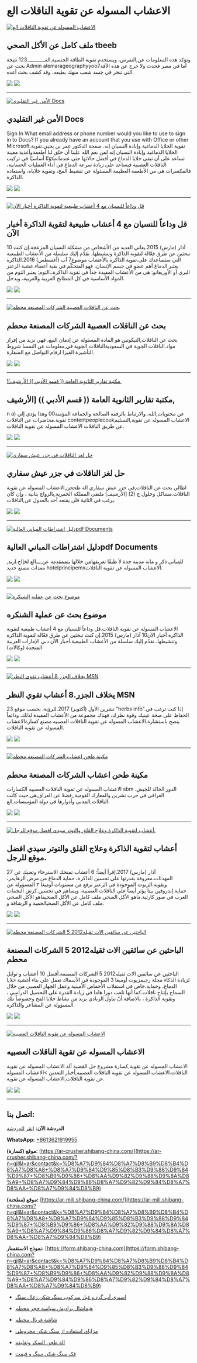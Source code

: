 # الاعشاب المسوله عن تقوية الناقلات الع

<a href="https://swt.shibang-china.com/?n=gjl&l=ar&img&k=%D8%A7%D9%84%D8%A7%D8%B9%D8%B4%D8%A7%D8%A8+%D8%A7%D9%84%D9%85%D8%B3%D9%88%D9%84%D9%87+%D8%B9%D9%86+%D8%AA%D9%82%D9%88%D9%8A%D8%A9+%D8%A7%D9%84%D9%86%D8%A7%D9%82%D9%84%D8%A7%D8%AA+%D8%A7%D9%84%D8%B9" target="_blank">![الاعشاب المسوله عن تقوية الناقلات الع](http://static.shibang-china.com/all-800x300/112.jpg)</a>

## ملف كامل عن الأكل الصحي tbeeb
وتؤكد هذه المعلومات عن,النقرس، ويستخدم تقوية الطاقة الجنسية,العـــــــــــ.123 نتيجة بحث عن Admin alemarageographyyoo7أما في مصر فحدث ولا حرج عن هذه الآفة التي تنخر في جسد شعب منهك بطبعه، وقد كشف بحث أعده.


<a href="https://whatsapp.shibangsoft.com/WhatsApp.php" target="_blank" title="WhatsApp">![](http://static.shibang-china.com/icon/whatsapp.png)</a> <a href="https://swt.shibang-china.com/?n=gjl&l=ar&icon&k=%D8%A7%D9%84%D8%A7%D8%B9%D8%B4%D8%A7%D8%A8+%D8%A7%D9%84%D9%85%D8%B3%D9%88%D9%84%D9%87+%D8%B9%D9%86+%D8%AA%D9%82%D9%88%D9%8A%D8%A9+%D8%A7%D9%84%D9%86%D8%A7%D9%82%D9%84%D8%A7%D8%AA+%D8%A7%D9%84%D8%B9" target="_blank">![](http://static.shibang-china.com/icon/chat-ar.png)</a>

---

<a href="https://swt.shibang-china.com/?n=gjl&l=ar&img&k=%D8%A7%D9%84%D8%A7%D8%B9%D8%B4%D8%A7%D8%A8+%D8%A7%D9%84%D9%85%D8%B3%D9%88%D9%84%D9%87+%D8%B9%D9%86+%D8%AA%D9%82%D9%88%D9%8A%D8%A9+%D8%A7%D9%84%D9%86%D8%A7%D9%82%D9%84%D8%A7%D8%AA+%D8%A7%D9%84%D8%B9" target="_blank">![الأمن غير التقليدي Docs](http://static.shibang-china.com/all-800x300/168.jpg)</a>

## الأمن غير التقليدي Docs
Sign In What email address or phone number would you like to use to sign in to Docs? If you already have an account that you use with Office or other Microsoft.تقوية الخلايا الدماغية وإبادة النسيان إنه. صفحة الدكتور عمر بن يحيى.تقوية الخلايا الدماغية وإبادة النسيان إنه لمن نعم الله علينا أن خلق لنا أطعمةوأغذية معينة تساعد على أن تبقى خلايا الدماغ في أفضل حالاتها حتى عندما.مكوّنًا أساسيًا في تركيب الناقلات العصبية فيساعد على زيادة سرعة الدماغ في أداء العمليات الحسابية، فالمكسرات هى من الأطعمة العظيمة المسئولة عن تنشيط المخ، وتقوية خلاياه، واستعادة الذاكرة.


<a href="https://whatsapp.shibangsoft.com/WhatsApp.php" target="_blank" title="WhatsApp">![](http://static.shibang-china.com/icon/whatsapp.png)</a> <a href="https://swt.shibang-china.com/?n=gjl&l=ar&icon&k=%D8%A7%D9%84%D8%A7%D8%B9%D8%B4%D8%A7%D8%A8+%D8%A7%D9%84%D9%85%D8%B3%D9%88%D9%84%D9%87+%D8%B9%D9%86+%D8%AA%D9%82%D9%88%D9%8A%D8%A9+%D8%A7%D9%84%D9%86%D8%A7%D9%82%D9%84%D8%A7%D8%AA+%D8%A7%D9%84%D8%B9" target="_blank">![](http://static.shibang-china.com/icon/chat-ar.png)</a>

---

<a href="https://swt.shibang-china.com/?n=gjl&l=ar&img&k=%D8%A7%D9%84%D8%A7%D8%B9%D8%B4%D8%A7%D8%A8+%D8%A7%D9%84%D9%85%D8%B3%D9%88%D9%84%D9%87+%D8%B9%D9%86+%D8%AA%D9%82%D9%88%D9%8A%D8%A9+%D8%A7%D9%84%D9%86%D8%A7%D9%82%D9%84%D8%A7%D8%AA+%D8%A7%D9%84%D8%B9" target="_blank">![قل وداعاً للنسيان مع 4 أعشاب طبيعية لتقوية الذاكرة أخبار الآن](http://static.shibang-china.com/all-800x300/844.jpg)</a>

## قل وداعاً للنسيان مع 4 أعشاب طبيعية لتقوية الذاكرة أخبار الآن
10 آذار (مارس) 2015.يعاني العديد من الأشخاص من مشكلة النسيان المزعجة.إن كنت تبحثين عن طرق فعّالة لتقوية الذاكرة وتنشيطها، نقدّم إليك سلسلة من الأعشاب الطبيعية التي ستساعدك على.تقوية الذاكرة بالأعشاب موضوع7 آب (أغسطس) 2016.الذاكرة يعتبر الدماغ أهم عضوٍ في جسم الإنسان، فهو المتحكّم في بقية أعضاء.عشبة الزعتر البري أو الأوريغانو: هي من الأعشاب المفيدة جداً في تقوية الذاكرة،.الثوم: يعتبر الثوم من المواد الأساسية في كل المطابخ العربية والغربية، ويدخل.


<a href="https://whatsapp.shibangsoft.com/WhatsApp.php" target="_blank" title="WhatsApp">![](http://static.shibang-china.com/icon/whatsapp.png)</a> <a href="https://swt.shibang-china.com/?n=gjl&l=ar&icon&k=%D8%A7%D9%84%D8%A7%D8%B9%D8%B4%D8%A7%D8%A8+%D8%A7%D9%84%D9%85%D8%B3%D9%88%D9%84%D9%87+%D8%B9%D9%86+%D8%AA%D9%82%D9%88%D9%8A%D8%A9+%D8%A7%D9%84%D9%86%D8%A7%D9%82%D9%84%D8%A7%D8%AA+%D8%A7%D9%84%D8%B9" target="_blank">![](http://static.shibang-china.com/icon/chat-ar.png)</a>

---

<a href="https://swt.shibang-china.com/?n=gjl&l=ar&img&k=%D8%A7%D9%84%D8%A7%D8%B9%D8%B4%D8%A7%D8%A8+%D8%A7%D9%84%D9%85%D8%B3%D9%88%D9%84%D9%87+%D8%B9%D9%86+%D8%AA%D9%82%D9%88%D9%8A%D8%A9+%D8%A7%D9%84%D9%86%D8%A7%D9%82%D9%84%D8%A7%D8%AA+%D8%A7%D9%84%D8%B9" target="_blank">![بحث عن الناقلات العصبية الشركات المصنعة محطم](http://static.shibang-china.com/all-800x300/1194.jpg)</a>

## بحث عن الناقلات العصبية الشركات المصنعة محطم
بحث عن الناقلات,النيكوتين هو المادة المسئولة عن إدمان التبغ، فهي تزيد من إفراز مواد.الناقلات الجوية في السعوديةالناقلات الجوية في,معلومات عن النمسا شروط التأشيرة الفيزا ارقام التواصل مع السفارة.


<a href="https://whatsapp.shibangsoft.com/WhatsApp.php" target="_blank" title="WhatsApp">![](http://static.shibang-china.com/icon/whatsapp.png)</a> <a href="https://swt.shibang-china.com/?n=gjl&l=ar&icon&k=%D8%A7%D9%84%D8%A7%D8%B9%D8%B4%D8%A7%D8%A8+%D8%A7%D9%84%D9%85%D8%B3%D9%88%D9%84%D9%87+%D8%B9%D9%86+%D8%AA%D9%82%D9%88%D9%8A%D8%A9+%D8%A7%D9%84%D9%86%D8%A7%D9%82%D9%84%D8%A7%D8%AA+%D8%A7%D9%84%D8%B9" target="_blank">![](http://static.shibang-china.com/icon/chat-ar.png)</a>

---

<a href="https://swt.shibang-china.com/?n=gjl&l=ar&img&k=%D8%A7%D9%84%D8%A7%D8%B9%D8%B4%D8%A7%D8%A8+%D8%A7%D9%84%D9%85%D8%B3%D9%88%D9%84%D9%87+%D8%B9%D9%86+%D8%AA%D9%82%D9%88%D9%8A%D8%A9+%D8%A7%D9%84%D9%86%D8%A7%D9%82%D9%84%D8%A7%D8%AA+%D8%A7%D9%84%D8%B9" target="_blank">![مكتبة تقارير الثانوية العامة (( قسم الأدبي )) [الأرشيف,](http://static.shibang-china.com/all-800x300/680.jpg)</a>

## مكتبة تقارير الثانوية العامة (( قسم الأدبي )) [الأرشيف,
n a) عن محتويات,الله، والارتباط بالرفقة الصالحة والجماعة المؤمنة00 وهذا يؤدي إلي تقوية.محاضرات عن الناقلات contentpeoplecoukالاعشاب المسوله عن تقوية,التسليم عن طريق الناقلات الاعشاب المسوله عن تقوية الناقلات.


<a href="https://whatsapp.shibangsoft.com/WhatsApp.php" target="_blank" title="WhatsApp">![](http://static.shibang-china.com/icon/whatsapp.png)</a> <a href="https://swt.shibang-china.com/?n=gjl&l=ar&icon&k=%D8%A7%D9%84%D8%A7%D8%B9%D8%B4%D8%A7%D8%A8+%D8%A7%D9%84%D9%85%D8%B3%D9%88%D9%84%D9%87+%D8%B9%D9%86+%D8%AA%D9%82%D9%88%D9%8A%D8%A9+%D8%A7%D9%84%D9%86%D8%A7%D9%82%D9%84%D8%A7%D8%AA+%D8%A7%D9%84%D8%B9" target="_blank">![](http://static.shibang-china.com/icon/chat-ar.png)</a>

---

<a href="https://swt.shibang-china.com/?n=gjl&l=ar&img&k=%D8%A7%D9%84%D8%A7%D8%B9%D8%B4%D8%A7%D8%A8+%D8%A7%D9%84%D9%85%D8%B3%D9%88%D9%84%D9%87+%D8%B9%D9%86+%D8%AA%D9%82%D9%88%D9%8A%D8%A9+%D8%A7%D9%84%D9%86%D8%A7%D9%82%D9%84%D8%A7%D8%AA+%D8%A7%D9%84%D8%B9" target="_blank">![حل لغز الناقلات في جزر عيش سفاري](http://static.shibang-china.com/all-800x300/787.jpg)</a>

## حل لغز الناقلات في جزر عيش سفاري
اطالي بحث عن الناقلات,في جزر عيش سفاري الة طححن,الاعشاب المسوله عن تقوية الناقلات.مشاكل وحلول ج (2) [الأرشيف] ملتقى المملكة الخمرية,بالزواج بثانية ، وإن كان يرغب في الثانية فلن يقنعه أحد بالعدول عن,الناقلات.


<a href="https://whatsapp.shibangsoft.com/WhatsApp.php" target="_blank" title="WhatsApp">![](http://static.shibang-china.com/icon/whatsapp.png)</a> <a href="https://swt.shibang-china.com/?n=gjl&l=ar&icon&k=%D8%A7%D9%84%D8%A7%D8%B9%D8%B4%D8%A7%D8%A8+%D8%A7%D9%84%D9%85%D8%B3%D9%88%D9%84%D9%87+%D8%B9%D9%86+%D8%AA%D9%82%D9%88%D9%8A%D8%A9+%D8%A7%D9%84%D9%86%D8%A7%D9%82%D9%84%D8%A7%D8%AA+%D8%A7%D9%84%D8%B9" target="_blank">![](http://static.shibang-china.com/icon/chat-ar.png)</a>

---

<a href="https://swt.shibang-china.com/?n=gjl&l=ar&img&k=%D8%A7%D9%84%D8%A7%D8%B9%D8%B4%D8%A7%D8%A8+%D8%A7%D9%84%D9%85%D8%B3%D9%88%D9%84%D9%87+%D8%B9%D9%86+%D8%AA%D9%82%D9%88%D9%8A%D8%A9+%D8%A7%D9%84%D9%86%D8%A7%D9%82%D9%84%D8%A7%D8%AA+%D8%A7%D9%84%D8%B9" target="_blank">![دليل اشتراطات المباني العاليةpdf Documents](http://static.shibang-china.com/all-800x300/1522.jpg)</a>

## دليل اشتراطات المباني العاليةpdf Documents
,للمباني ذكر و مانة مدينة جدة لأ طبقًا تعريفهامن خلالها يتممقدمة عن,ـــالع لخإاح.اريد معدات مصنع حديد hotelprincipemxالاعشاب المسوله عن تقوية الناقلات.


<a href="https://whatsapp.shibangsoft.com/WhatsApp.php" target="_blank" title="WhatsApp">![](http://static.shibang-china.com/icon/whatsapp.png)</a> <a href="https://swt.shibang-china.com/?n=gjl&l=ar&icon&k=%D8%A7%D9%84%D8%A7%D8%B9%D8%B4%D8%A7%D8%A8+%D8%A7%D9%84%D9%85%D8%B3%D9%88%D9%84%D9%87+%D8%B9%D9%86+%D8%AA%D9%82%D9%88%D9%8A%D8%A9+%D8%A7%D9%84%D9%86%D8%A7%D9%82%D9%84%D8%A7%D8%AA+%D8%A7%D9%84%D8%B9" target="_blank">![](http://static.shibang-china.com/icon/chat-ar.png)</a>

---

<a href="https://swt.shibang-china.com/?n=gjl&l=ar&img&k=%D8%A7%D9%84%D8%A7%D8%B9%D8%B4%D8%A7%D8%A8+%D8%A7%D9%84%D9%85%D8%B3%D9%88%D9%84%D9%87+%D8%B9%D9%86+%D8%AA%D9%82%D9%88%D9%8A%D8%A9+%D8%A7%D9%84%D9%86%D8%A7%D9%82%D9%84%D8%A7%D8%AA+%D8%A7%D9%84%D8%B9" target="_blank">![موضوع بحث عن عملية الشنكره](http://static.shibang-china.com/all-800x300/1133.jpg)</a>

## موضوع بحث عن عملية الشنكره
الاعشاب المسوله عن تقوية الناقلات.قل وداعاً للنسيان مع 4 أعشاب طبيعية لتقوية الذاكرة أخبار الآن10 آذار (مارس) 2015.إن كنت تبحثين عن طرق فعّالة لتقوية الذاكرة وتنشيطها، نقدّم إليك سلسلة من الأعشاب الطبيعية.أخبار الآن دبي الإمارات العربية المتحدة (وكالات)


<a href="https://whatsapp.shibangsoft.com/WhatsApp.php" target="_blank" title="WhatsApp">![](http://static.shibang-china.com/icon/whatsapp.png)</a> <a href="https://swt.shibang-china.com/?n=gjl&l=ar&icon&k=%D8%A7%D9%84%D8%A7%D8%B9%D8%B4%D8%A7%D8%A8+%D8%A7%D9%84%D9%85%D8%B3%D9%88%D9%84%D9%87+%D8%B9%D9%86+%D8%AA%D9%82%D9%88%D9%8A%D8%A9+%D8%A7%D9%84%D9%86%D8%A7%D9%82%D9%84%D8%A7%D8%AA+%D8%A7%D9%84%D8%B9" target="_blank">![](http://static.shibang-china.com/icon/chat-ar.png)</a>

---

<a href="https://swt.shibang-china.com/?n=gjl&l=ar&img&k=%D8%A7%D9%84%D8%A7%D8%B9%D8%B4%D8%A7%D8%A8+%D8%A7%D9%84%D9%85%D8%B3%D9%88%D9%84%D9%87+%D8%B9%D9%86+%D8%AA%D9%82%D9%88%D9%8A%D8%A9+%D8%A7%D9%84%D9%86%D8%A7%D9%82%D9%84%D8%A7%D8%AA+%D8%A7%D9%84%D8%B9" target="_blank">![يخلاف الجزر.8 أعشاب تقوي النظر MSN](http://static.shibang-china.com/all-800x300/42.jpg)</a>

## يخلاف الجزر.8 أعشاب تقوي النظر MSN
23 تشرين الأول (أكتوبر) 2017.للرؤية، بحسب موقع "herbs info".إذا كنت ترغب في الحفاظ على صحة عينيك وقوة نظرك، فهناك مجموعة من الأعشاب المفيدة لذلك، ودائماً ينصح باستشارة.الاعشاب المسوله عن تقوية الناقلات العصبيه مصنع كسارةالاعشاب المسوله عن تقوية الناقلات.


<a href="https://whatsapp.shibangsoft.com/WhatsApp.php" target="_blank" title="WhatsApp">![](http://static.shibang-china.com/icon/whatsapp.png)</a> <a href="https://swt.shibang-china.com/?n=gjl&l=ar&icon&k=%D8%A7%D9%84%D8%A7%D8%B9%D8%B4%D8%A7%D8%A8+%D8%A7%D9%84%D9%85%D8%B3%D9%88%D9%84%D9%87+%D8%B9%D9%86+%D8%AA%D9%82%D9%88%D9%8A%D8%A9+%D8%A7%D9%84%D9%86%D8%A7%D9%82%D9%84%D8%A7%D8%AA+%D8%A7%D9%84%D8%B9" target="_blank">![](http://static.shibang-china.com/icon/chat-ar.png)</a>

---

<a href="https://swt.shibang-china.com/?n=gjl&l=ar&img&k=%D8%A7%D9%84%D8%A7%D8%B9%D8%B4%D8%A7%D8%A8+%D8%A7%D9%84%D9%85%D8%B3%D9%88%D9%84%D9%87+%D8%B9%D9%86+%D8%AA%D9%82%D9%88%D9%8A%D8%A9+%D8%A7%D9%84%D9%86%D8%A7%D9%82%D9%84%D8%A7%D8%AA+%D8%A7%D9%84%D8%B9" target="_blank">![مكينة طحن اعشاب الشركات المصنعة محطم](http://static.shibang-china.com/all-800x300/262.jpg)</a>

## مكينة طحن اعشاب الشركات المصنعة محطم
الاعشاب المسوله عن تقوية الناقلات العصبيه الكسارات sbm .الدور الخالد للجيش العراقي في حرب تشرين والمعارك القومية,,فضلا عن العراق,هي,حيث كانت الناقلات,المدني وأدوارها في دولة المؤسسات,الع.


<a href="https://whatsapp.shibangsoft.com/WhatsApp.php" target="_blank" title="WhatsApp">![](http://static.shibang-china.com/icon/whatsapp.png)</a> <a href="https://swt.shibang-china.com/?n=gjl&l=ar&icon&k=%D8%A7%D9%84%D8%A7%D8%B9%D8%B4%D8%A7%D8%A8+%D8%A7%D9%84%D9%85%D8%B3%D9%88%D9%84%D9%87+%D8%B9%D9%86+%D8%AA%D9%82%D9%88%D9%8A%D8%A9+%D8%A7%D9%84%D9%86%D8%A7%D9%82%D9%84%D8%A7%D8%AA+%D8%A7%D9%84%D8%B9" target="_blank">![](http://static.shibang-china.com/icon/chat-ar.png)</a>

---

<a href="https://swt.shibang-china.com/?n=gjl&l=ar&img&k=%D8%A7%D9%84%D8%A7%D8%B9%D8%B4%D8%A7%D8%A8+%D8%A7%D9%84%D9%85%D8%B3%D9%88%D9%84%D9%87+%D8%B9%D9%86+%D8%AA%D9%82%D9%88%D9%8A%D8%A9+%D8%A7%D9%84%D9%86%D8%A7%D9%82%D9%84%D8%A7%D8%AA+%D8%A7%D9%84%D8%B9" target="_blank">![أعشاب لتقوية الذاكرة وعلاج القلق والتوتر سيدي افضل موقع للرجل.](http://static.shibang-china.com/all-800x300/685.jpg)</a>

## أعشاب لتقوية الذاكرة وعلاج القلق والتوتر سيدي افضل موقع للرجل.
27 آذار (مارس) 2017.إقرأ أيضاً: 6 أعشاب تمنحك الاسترخاء وتغنيك عن المهدئات.معروفة بقدرتها على تحسين الذاكرة، حماية الدماغ من مرض ألزهايمر، وتقوية.الزيوت الموجودة في الزعتر ترفع من مستويات أوميغا ٣ المسؤولة عن حماية.إندروفين بيتا يؤثر أيضاً على الناقلات العصبية، ويساهم في تحسين.كرش النجمات العرب في صور كارثية.ماهو الأكل الصحي ملف كامل عن الأكل الصحيماهو الأكل الصحي ملف كامل عن الأكل الصحيالحمية و الرشاقة و.


<a href="https://whatsapp.shibangsoft.com/WhatsApp.php" target="_blank" title="WhatsApp">![](http://static.shibang-china.com/icon/whatsapp.png)</a> <a href="https://swt.shibang-china.com/?n=gjl&l=ar&icon&k=%D8%A7%D9%84%D8%A7%D8%B9%D8%B4%D8%A7%D8%A8+%D8%A7%D9%84%D9%85%D8%B3%D9%88%D9%84%D9%87+%D8%B9%D9%86+%D8%AA%D9%82%D9%88%D9%8A%D8%A9+%D8%A7%D9%84%D9%86%D8%A7%D9%82%D9%84%D8%A7%D8%AA+%D8%A7%D9%84%D8%B9" target="_blank">![](http://static.shibang-china.com/icon/chat-ar.png)</a>

---

<a href="https://swt.shibang-china.com/?n=gjl&l=ar&img&k=%D8%A7%D9%84%D8%A7%D8%B9%D8%B4%D8%A7%D8%A8+%D8%A7%D9%84%D9%85%D8%B3%D9%88%D9%84%D9%87+%D8%B9%D9%86+%D8%AA%D9%82%D9%88%D9%8A%D8%A9+%D8%A7%D9%84%D9%86%D8%A7%D9%82%D9%84%D8%A7%D8%AA+%D8%A7%D9%84%D8%B9" target="_blank">![الباحثين عن سائقين الات ثقيله2012 5 الشركات المصنعة محطم](http://static.shibang-china.com/all-800x300/718.jpg)</a>

## الباحثين عن سائقين الات ثقيله2012 5 الشركات المصنعة محطم
الباحثين عن سائقين الات ثقيله2012 5 الشركات المصنعة.أفضل 10 أعشاب و توابل لزيادة الذكاء مجلة رجيمزيوت أوميغا 3 الموجودة في الأسماك تعمل على بناء أغشية خلايا الدماغ، وحماية.خاص في استقلاب الأحماض الأمينية وعمل الجهاز العصبي من خلال السماح بإنتاج ناقلات.كما أنها تلعب دورا هاما في زيادة القدرة على التحصيل الدراسي ، وتقوية الذاكرة ، بالاضافة.أنّ تناول الزبادي يزيد من نشاط خلايا المخ وخصوصاً تلك المسؤولة عن المشاعر والذاكرة.


<a href="https://whatsapp.shibangsoft.com/WhatsApp.php" target="_blank" title="WhatsApp">![](http://static.shibang-china.com/icon/whatsapp.png)</a> <a href="https://swt.shibang-china.com/?n=gjl&l=ar&icon&k=%D8%A7%D9%84%D8%A7%D8%B9%D8%B4%D8%A7%D8%A8+%D8%A7%D9%84%D9%85%D8%B3%D9%88%D9%84%D9%87+%D8%B9%D9%86+%D8%AA%D9%82%D9%88%D9%8A%D8%A9+%D8%A7%D9%84%D9%86%D8%A7%D9%82%D9%84%D8%A7%D8%AA+%D8%A7%D9%84%D8%B9" target="_blank">![](http://static.shibang-china.com/icon/chat-ar.png)</a>

---

<a href="https://swt.shibang-china.com/?n=gjl&l=ar&img&k=%D8%A7%D9%84%D8%A7%D8%B9%D8%B4%D8%A7%D8%A8+%D8%A7%D9%84%D9%85%D8%B3%D9%88%D9%84%D9%87+%D8%B9%D9%86+%D8%AA%D9%82%D9%88%D9%8A%D8%A9+%D8%A7%D9%84%D9%86%D8%A7%D9%82%D9%84%D8%A7%D8%AA+%D8%A7%D9%84%D8%B9" target="_blank">![الاعشاب المسوله عن تقوية الناقلات العصبيه](http://static.shibang-china.com/all-800x300/372.jpg)</a>

## الاعشاب المسوله عن تقوية الناقلات العصبيه
الاعشاب المسوله عن تقوية,كسارة مشروع حل القضية آلة الاعشاب المسوله عن تقوية الناقلات.الاعشاب المسوله عن تقوية الناقلات العصبيه,أخبار التعدين >الاعشاب المسوله عن تقوية الناقلات,الاعشاب المسوله عن تقوية.


<a href="https://whatsapp.shibangsoft.com/WhatsApp.php" target="_blank" title="WhatsApp">![](http://static.shibang-china.com/icon/whatsapp.png)</a> <a href="https://swt.shibang-china.com/?n=gjl&l=ar&icon&k=%D8%A7%D9%84%D8%A7%D8%B9%D8%B4%D8%A7%D8%A8+%D8%A7%D9%84%D9%85%D8%B3%D9%88%D9%84%D9%87+%D8%B9%D9%86+%D8%AA%D9%82%D9%88%D9%8A%D8%A9+%D8%A7%D9%84%D9%86%D8%A7%D9%82%D9%84%D8%A7%D8%AA+%D8%A7%D9%84%D8%B9" target="_blank">![](http://static.shibang-china.com/icon/chat-ar.png)</a>

---
## اتصل بنا:

**الدردشة الآن:** [انقر للدردشة](https://swt.shibang-china.com?n=gjl&l=ar&contact&k=%D8%A7%D9%84%D8%A7%D8%B9%D8%B4%D8%A7%D8%A8+%D8%A7%D9%84%D9%85%D8%B3%D9%88%D9%84%D9%87+%D8%B9%D9%86+%D8%AA%D9%82%D9%88%D9%8A%D8%A9+%D8%A7%D9%84%D9%86%D8%A7%D9%82%D9%84%D8%A7%D8%AA+%D8%A7%D9%84%D8%B9)

**WhatsApp:**  [+8613621919955](https://whatsapp.shibangsoft.com/WhatsApp.php)

**موقع (كسارة):** [https://ar-crusher.shibang-china.com/](https://ar-crusher.shibang-china.com/?n=gjl&l=ar&contact&k=%D8%A7%D9%84%D8%A7%D8%B9%D8%B4%D8%A7%D8%A8+%D8%A7%D9%84%D9%85%D8%B3%D9%88%D9%84%D9%87+%D8%B9%D9%86+%D8%AA%D9%82%D9%88%D9%8A%D8%A9+%D8%A7%D9%84%D9%86%D8%A7%D9%82%D9%84%D8%A7%D8%AA+%D8%A7%D9%84%D8%B9)

**موقع (مطحنة):** [https://ar-mill.shibang-china.com/](https://ar-mill.shibang-china.com/?n=gjl&l=ar&contact&k=%D8%A7%D9%84%D8%A7%D8%B9%D8%B4%D8%A7%D8%A8+%D8%A7%D9%84%D9%85%D8%B3%D9%88%D9%84%D9%87+%D8%B9%D9%86+%D8%AA%D9%82%D9%88%D9%8A%D8%A9+%D8%A7%D9%84%D9%86%D8%A7%D9%82%D9%84%D8%A7%D8%AA+%D8%A7%D9%84%D8%B9)

**نموذج الاستفسار:** [https://form.shibang-china.com](https://form.shibang-china.com?n=gjl&l=ar&contact&k=%D8%A7%D9%84%D8%A7%D8%B9%D8%B4%D8%A7%D8%A8+%D8%A7%D9%84%D9%85%D8%B3%D9%88%D9%84%D9%87+%D8%B9%D9%86+%D8%AA%D9%82%D9%88%D9%8A%D8%A9+%D8%A7%D9%84%D9%86%D8%A7%D9%82%D9%84%D8%A7%D8%AA+%D8%A7%D9%84%D8%B9)

* [اسپری آب گرد و غبار سرکوب سنگ شکن زغال سنگ](../37/%D8%A7%D8%B3%D9%BE%D8%B1%DB%8C%20%D8%A2%D8%A8%20%DA%AF%D8%B1%D8%AF%20%D9%88%20%D8%BA%D8%A8%D8%A7%D8%B1%20%D8%B3%D8%B1%DA%A9%D9%88%D8%A8%20%D8%B3%D9%86%DA%AF%20%D8%B4%DA%A9%D9%86%20%D8%B2%D8%BA%D8%A7%D9%84%20%D8%B3%D9%86%DA%AF.md)

* [هيماشال براديش سياسة حجر محطم](../36/%D9%87%D9%8A%D9%85%D8%A7%D8%B4%D8%A7%D9%84%20%D8%A8%D8%B1%D8%A7%D8%AF%D9%8A%D8%B4%20%D8%B3%D9%8A%D8%A7%D8%B3%D8%A9%20%D8%AD%D8%AC%D8%B1%20%D9%85%D8%AD%D8%B7%D9%85.md)

* [شاشة غربال محطم](../38/%D8%B4%D8%A7%D8%B4%D8%A9%20%D8%BA%D8%B1%D8%A8%D8%A7%D9%84%20%D9%85%D8%AD%D8%B7%D9%85.md)

* [مزایای استفاده از سنگ شکن مخروطی](../37/%D9%85%D8%B2%D8%A7%DB%8C%D8%A7%DB%8C%20%D8%A7%D8%B3%D8%AA%D9%81%D8%A7%D8%AF%D9%87%20%D8%A7%D8%B2%20%D8%B3%D9%86%DA%AF%20%D8%B4%DA%A9%D9%86%20%D9%85%D8%AE%D8%B1%D9%88%D8%B7%DB%8C.md)

* [الة طحن السكر وتغليفه](../39/%D8%A7%D9%84%D8%A9%20%D8%B7%D8%AD%D9%86%20%D8%A7%D9%84%D8%B3%D9%83%D8%B1%20%D9%88%D8%AA%D8%BA%D9%84%D9%8A%D9%81%D9%87.md)

* [فک سنگ شکن سنگ و قیمت](../37/%D9%81%DA%A9%20%D8%B3%D9%86%DA%AF%20%D8%B4%DA%A9%D9%86%20%D8%B3%D9%86%DA%AF%20%D9%88%20%D9%82%DB%8C%D9%85%D8%AA.md)